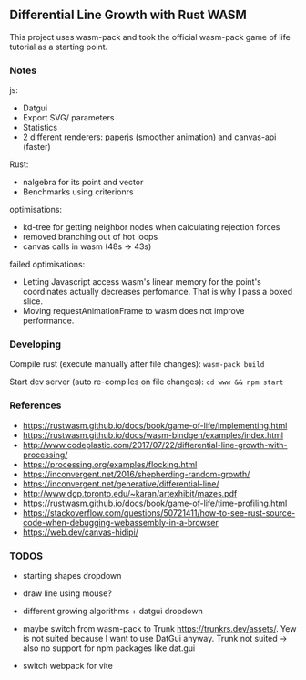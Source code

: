 ## Differential Line Growth with Rust WASM

This project uses wasm-pack and took the official wasm-pack game of life tutorial as a starting point.

### Notes

js: 
- Datgui
- Export SVG/ parameters
- Statistics
- 2 different renderers: paperjs (smoother animation) and canvas-api (faster)
  
Rust: 
- nalgebra for its point and vector
- Benchmarks using criterionrs

optimisations:

- kd-tree for getting neighbor nodes when calculating rejection forces
- removed branching out of hot loops
- canvas calls in wasm (48s -> 43s)

failed optimisations:

- Letting Javascript access wasm's linear memory for the point's coordinates actually decreases perfomance. That is why I pass a boxed slice.
- Moving requestAnimationFrame to wasm does not improve performance.



### Developing

Compile rust (execute manually after file changes):
`wasm-pack build`

Start dev server (auto re-compiles on file changes):
`cd www && npm start`

### References
 
- <https://rustwasm.github.io/docs/book/game-of-life/implementing.html>
- <https://rustwasm.github.io/docs/wasm-bindgen/examples/index.html>
- <http://www.codeplastic.com/2017/07/22/differential-line-growth-with-processing/>
- <https://processing.org/examples/flocking.html>
- <https://inconvergent.net/2016/shepherding-random-growth/>
- <https://inconvergent.net/generative/differential-line/>
- <http://www.dgp.toronto.edu/~karan/artexhibit/mazes.pdf>
- <https://rustwasm.github.io/docs/book/game-of-life/time-profiling.html>
- <https://stackoverflow.com/questions/50721411/how-to-see-rust-source-code-when-debugging-webassembly-in-a-browser>
- <https://web.dev/canvas-hidipi/>

### TODOS
- starting shapes dropdown
- draw line using mouse?
- different growing algorithms + datgui dropdown
  
- maybe switch from wasm-pack to Trunk https://trunkrs.dev/assets/. Yew is not suited because I want to use DatGui anyway. Trunk not suited -> also no support for npm packages like dat.gui
- switch webpack for vite


